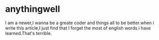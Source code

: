 # anythingwell
I am a newer,I wanna be a greate coder and things all to be better.when i write this article,I just find that I forget the most of english words i have learned.That's terrible.
